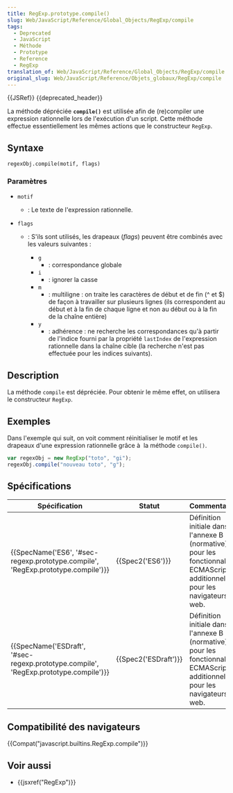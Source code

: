 ```yaml
---
title: RegExp.prototype.compile()
slug: Web/JavaScript/Reference/Global_Objects/RegExp/compile
tags:
  - Deprecated
  - JavaScript
  - Méthode
  - Prototype
  - Reference
  - RegExp
translation_of: Web/JavaScript/Reference/Global_Objects/RegExp/compile
original_slug: Web/JavaScript/Reference/Objets_globaux/RegExp/compile
---
```

{{JSRef}} {{deprecated_header}}

La méthode dépréciée **`compile()`** est utilisée afin de (re)compiler une expression rationnelle lors de l'exécution d'un script. Cette méthode effectue essentiellement les mêmes actions que le constructeur `RegExp`.

## Syntaxe

    regexObj.compile(motif, flags)

### Paramètres

- `motif`
  - : Le texte de l'expression rationnelle.
- `flags`

  - : S'ils sont utilisés, les drapeaux (_flags_) peuvent être combinés avec les valeurs suivantes :

    - `g`
      - : correspondance globale
    - `i`
      - : ignorer la casse
    - `m`
      - : multiligne : on traite les caractères de début et de fin (^ et $) de façon à travailler sur plusieurs lignes (ils correspondent au début et à la fin de chaque ligne et non au début ou à la fin de la chaîne entière)
    - `y`
      - : adhérence : ne recherche les correspondances qu'à partir de l'indice fourni par la propriété `lastIndex` de l'expression rationnelle dans la chaîne cible (la recherche n'est pas effectuée pour les indices suivants).

## Description

La méthode `compile` est dépréciée. Pour obtenir le même effet, on utilisera le constructeur `RegExp`.

## Exemples

Dans l'exemple qui suit, on voit comment réinitialiser le motif et les drapeaux d'une expression rationnelle grâce à  la méthode `compile()`.

```js
var regexObj = new RegExp("toto", "gi");
regexObj.compile("nouveau toto", "g");
```

## Spécifications

| Spécification                                                                                                    | Statut                       | Commentaires                                                                                                                 |
| ---------------------------------------------------------------------------------------------------------------- | ---------------------------- | ---------------------------------------------------------------------------------------------------------------------------- |
| {{SpecName('ES6', '#sec-regexp.prototype.compile', 'RegExp.prototype.compile')}}     | {{Spec2('ES6')}}         | Définition initiale dans l'annexe B (normative) pour les fonctionnalités ECMAScript additionnelles pour les navigateurs web. |
| {{SpecName('ESDraft', '#sec-regexp.prototype.compile', 'RegExp.prototype.compile')}} | {{Spec2('ESDraft')}} | Définition initiale dans l'annexe B (normative) pour les fonctionnalités ECMAScript additionnelles pour les navigateurs web. |

## Compatibilité des navigateurs

{{Compat("javascript.builtins.RegExp.compile")}}

## Voir aussi

- {{jsxref("RegExp")}}
